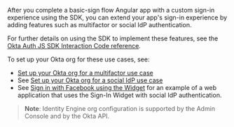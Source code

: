 After you complete a basic-sign flow Angular app with a custom sign-in experience using the SDK, you can extend your app's sign-in experience by adding features such as multifactor or social IdP authentication.

For further details on using the SDK to implement these features, see the [Okta Auth JS SDK Interaction Code reference](https://github.com/okta/okta-auth-js/blob/master/docs/idx.md#usage).

To set up your Okta org for these use cases, see:

* [Set up your Okta org for a multifactor use case](/docs/guides/oie-embedded-common-org-setup/nodejs/main/#set-up-your-okta-org-for-a-multifactor-use-case)
* See [Set up your Okta org for a social IdP use case](/docs/guides/oie-embedded-common-org-setup/nodejs/main/#set-up-your-okta-org-for-a-social-idp-use-case)
* See [Sign in with Facebook using the Widget](/docs/guides/oie-embedded-widget-use-case-sign-in-soc-idp/) for an example of a web application that uses the Sign-In Widget with social IdP authentication.

> **Note**: Identity Engine org configuration is supported by the Admin Console and by the Okta API.
